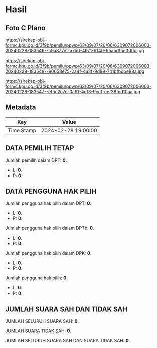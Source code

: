 # Hasil

## Foto C Plano

https://sirekap-obj-formc.kpu.go.id/3f9b/pemilu/ppwp/63/09/07/20/06/6309072006003-20240228-183546--c9a877ef-a750-4971-9140-9aabdf5e300c.jpg

https://sirekap-obj-formc.kpu.go.id/3f9b/pemilu/ppwp/63/09/07/20/06/6309072006003-20240228-183548--90658e75-2a4f-4a2f-9d89-741bfbdbe88a.jpg

https://sirekap-obj-formc.kpu.go.id/3f9b/pemilu/ppwp/63/09/07/20/06/6309072006003-20240228-183547--ef5c2c7c-0a91-4ef3-9cc1-cef38fcd10aa.jpg


## Metadata

| Key        | Value               |
| ---------- | ------------------- |
| Time Stamp | 2024-02-28 19:00:00 |


## DATA PEMILIH TETAP

Jumlah pemilih dalam DPT: **0**.
 * L: **0**.
 * P: **0**.

## DATA PENGGUNA HAK PILIH

Jumlah pengguna hak pilih dalam DPT: **0**.
 * L: **0**.
 * P: **0**.

Jumlah pengguna hak pilih dalam DPTb: **0**.
 * L: **0**.
 * P: **0**.

Jumlah pengguna hak pilih dalam DPK: **0**.
 * L: **0**.
 * P: **0**.

Jumlah pengguna hak pilih: **0**.
 * L: **0**.
 * P: **0**.

## JUMLAH SUARA SAH DAN TIDAK SAH

JUMLAH SELURUH SUARA SAH: **0**.

JUMLAH SUARA TIDAK SAH: **0**.

JUMLAH SELURUH SUARA SAH DAN SUARA TIDAK SAH: **0**.


